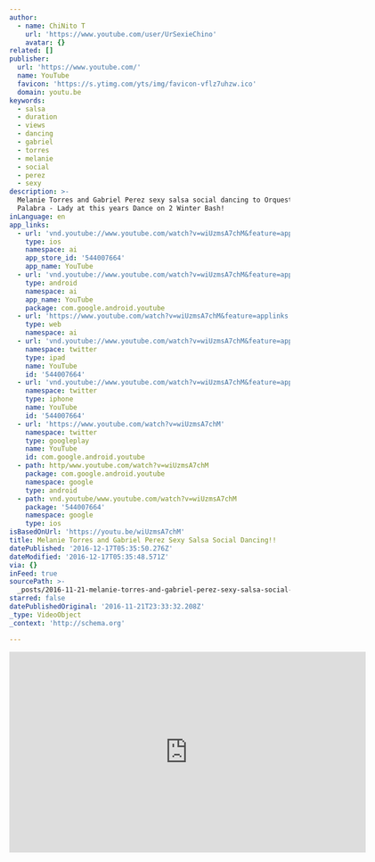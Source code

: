 ```yaml
---
author:
  - name: ChiNito T
    url: 'https://www.youtube.com/user/UrSexieChino'
    avatar: {}
related: []
publisher:
  url: 'https://www.youtube.com/'
  name: YouTube
  favicon: 'https://s.ytimg.com/yts/img/favicon-vflz7uhzw.ico'
  domain: youtu.be
keywords:
  - salsa
  - duration
  - views
  - dancing
  - gabriel
  - torres
  - melanie
  - social
  - perez
  - sexy
description: >-
  Melanie Torres and Gabriel Perez sexy salsa social dancing to Orquestra La
  Palabra - Lady at this years Dance on 2 Winter Bash!
inLanguage: en
app_links:
  - url: 'vnd.youtube://www.youtube.com/watch?v=wiUzmsA7chM&feature=applinks'
    type: ios
    namespace: ai
    app_store_id: '544007664'
    app_name: YouTube
  - url: 'vnd.youtube://www.youtube.com/watch?v=wiUzmsA7chM&feature=applinks'
    type: android
    namespace: ai
    app_name: YouTube
    package: com.google.android.youtube
  - url: 'https://www.youtube.com/watch?v=wiUzmsA7chM&feature=applinks'
    type: web
    namespace: ai
  - url: 'vnd.youtube://www.youtube.com/watch?v=wiUzmsA7chM&feature=applinks'
    namespace: twitter
    type: ipad
    name: YouTube
    id: '544007664'
  - url: 'vnd.youtube://www.youtube.com/watch?v=wiUzmsA7chM&feature=applinks'
    namespace: twitter
    type: iphone
    name: YouTube
    id: '544007664'
  - url: 'https://www.youtube.com/watch?v=wiUzmsA7chM'
    namespace: twitter
    type: googleplay
    name: YouTube
    id: com.google.android.youtube
  - path: http/www.youtube.com/watch?v=wiUzmsA7chM
    package: com.google.android.youtube
    namespace: google
    type: android
  - path: vnd.youtube/www.youtube.com/watch?v=wiUzmsA7chM
    package: '544007664'
    namespace: google
    type: ios
isBasedOnUrl: 'https://youtu.be/wiUzmsA7chM'
title: Melanie Torres and Gabriel Perez Sexy Salsa Social Dancing!!
datePublished: '2016-12-17T05:35:50.276Z'
dateModified: '2016-12-17T05:35:48.571Z'
via: {}
inFeed: true
sourcePath: >-
  _posts/2016-11-21-melanie-torres-and-gabriel-perez-sexy-salsa-social-dancing.md
starred: false
datePublishedOriginal: '2016-11-21T23:33:32.208Z'
_type: VideoObject
_context: 'http://schema.org'

---
```

<iframe src="https://cdn.embedly.com/widgets/media.html?src=https%3A%2F%2Fwww.youtube.com%2Fembed%2FwiUzmsA7chM%3Ffeature%3Doembed&amp;url=http%3A%2F%2Fwww.youtube.com%2Fwatch%3Fv%3DwiUzmsA7chM&amp;image=https%3A%2F%2Fi.ytimg.com%2Fvi%2FwiUzmsA7chM%2Fhqdefault.jpg&amp;key=b7d04c9b404c499eba89ee7072e1c4f7&amp;type=text%2Fhtml&amp;schema=youtube" width="640" height="360" scrolling="no" frameborder="0" allowfullscreen="" style=""></iframe>